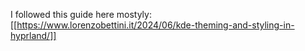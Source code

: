 I followed this guide here mostyly:
[[https://www.lorenzobettini.it/2024/06/kde-theming-and-styling-in-hyprland/]]
